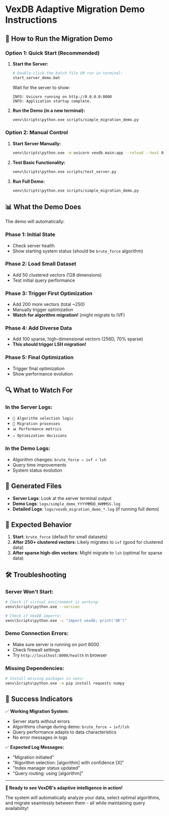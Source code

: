 # VexDB Adaptive Migration Demo Instructions

## 🚀 How to Run the Migration Demo

### Option 1: Quick Start (Recommended)

1. **Start the Server:**
   ```bash
   # Double-click the batch file OR run in terminal:
   start_server_demo.bat
   ```
   
   Wait for the server to show:
   ```
   INFO: Uvicorn running on http://0.0.0.0:8000
   INFO: Application startup complete.
   ```

2. **Run the Demo (in a new terminal):**
   ```bash
   venv\Scripts\python.exe scripts/simple_migration_demo.py
   ```

### Option 2: Manual Control

1. **Start Server Manually:**
   ```bash
   venv\Scripts\python.exe -m uvicorn vexdb.main:app --reload --host 0.0.0.0 --port 8000
   ```

2. **Test Basic Functionality:**
   ```bash
   venv\Scripts\python.exe scripts/test_server.py
   ```

3. **Run Full Demo:**
   ```bash
   venv\Scripts\python.exe scripts/simple_migration_demo.py
   ```

## 📊 What the Demo Does

The demo will automatically:

### Phase 1: Initial State
- Check server health
- Show starting system status (should be `brute_force` algorithm)

### Phase 2: Load Small Dataset
- Add 50 clustered vectors (128 dimensions)
- Test initial query performance

### Phase 3: Trigger First Optimization
- Add 200 more vectors (total ~250)
- Manually trigger optimization
- **Watch for algorithm migration!** (might migrate to IVF)

### Phase 4: Add Diverse Data
- Add 100 sparse, high-dimensional vectors (256D, 70% sparse)
- **This should trigger LSH migration!**

### Phase 5: Final Optimization
- Trigger final optimization
- Show performance evolution

## 🔍 What to Watch For

### In the Server Logs:
- `🔧 Algorithm selection logic`
- `🚀 Migration processes`
- `📊 Performance metrics`
- `⚠️ Optimization decisions`

### In the Demo Logs:
- Algorithm changes: `brute_force → ivf → lsh`
- Query time improvements
- System status evolution

## 📁 Generated Files

- **Server Logs**: Look at the server terminal output
- **Demo Logs**: `logs/simple_demo_YYYYMMDD_HHMMSS.log`
- **Detailed Logs**: `logs/vexdb_migration_demo_*.log` (if running full demo)

## 🎯 Expected Behavior

1. **Start**: `brute_force` (default for small datasets)
2. **After 250+ clustered vectors**: Likely migrates to `ivf` (good for clustered data)
3. **After sparse high-dim vectors**: Might migrate to `lsh` (optimal for sparse data)

## 🛠️ Troubleshooting

### Server Won't Start:
```bash
# Check if virtual environment is working:
venv\Scripts\python.exe --version

# Check if VexDB imports:
venv\Scripts\python.exe -c "import vexdb; print('OK')"
```

### Demo Connection Errors:
- Make sure server is running on port 8000
- Check firewall settings
- Try `http://localhost:8000/health` in browser

### Missing Dependencies:
```bash
# Install missing packages in venv:
venv\Scripts\python.exe -m pip install requests numpy
```

## 🎉 Success Indicators

✅ **Working Migration System:**
- Server starts without errors
- Algorithms change during demo: `brute_force → ivf/lsh`
- Query performance adapts to data characteristics
- No error messages in logs

✅ **Expected Log Messages:**
- "Migration initiated"
- "Algorithm selection: [algorithm] with confidence [X]"
- "Index manager status updated"
- "Query routing: using [algorithm]"

---

**🚀 Ready to see VexDB's adaptive intelligence in action!**

The system will automatically analyze your data, select optimal algorithms, and migrate seamlessly between them - all while maintaining query availability!
